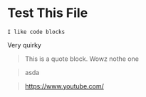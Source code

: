 # Test This File

 ```
I like code blocks
 ```

Very quirky

> This is a quote block. Wowz
> nothe one

> asda

>https://www.youtube.com/
